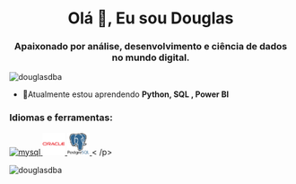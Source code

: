 <h1 align="center">Olá 👋, Eu sou Douglas</h1>
<h3 align="center">Apaixonado por análise, desenvolvimento e ciência de dados no mundo digital.</h3>

<p align="left" > <img src="https://komarev.com/ghpvc/?username=douglasdba&label=Profile%20views&color=0e75b6&style=flat" alt="douglasdba" /> </p>

- 🌱Atualmente estou aprendendo **Python, SQL , Power BI**


<h3 align="left">Idiomas e ferramentas:</h3>
<p align="left"> <a href="https://www.mysql.com/" target="_blank" rel="noreferrer"> <img src="https://raw.githubusercontent.com/ devicons/devicon/master/icons/mysql/mysql-original-wordmark.svg" alt="mysql" width="40" height="40"/> </a> <a href="https://www. oracle.com/" target="_blank" rel="noreferrer"> <img src="https://raw.githubusercontent.com/devicons/devicon/master/icons/oracle/oracle-original.svg" alt=" oracle" width="40" height="40"/> </a> <a href="https://www.postgresql.org" target="_blank" rel="noreferrer"> <img src="https://raw.githubusercontent.com/devicons/devicon/master/icons/postgresql/postgresql-original-wordmark.svg" alt="postgresql" width="40" height="40"/> </a> < /p>

<p><img align="center" src="https://github-readme-stats.vercel.app/api/top-langs?username=douglasdba&show_icons=true&locale=en&layout=compact" alt="douglasdba" /> 
